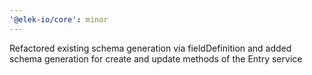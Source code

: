 ```yaml
---
'@elek-io/core': minor
---
```


Refactored existing schema generation via fieldDefinition and added schema generation for create and update methods of the Entry service
